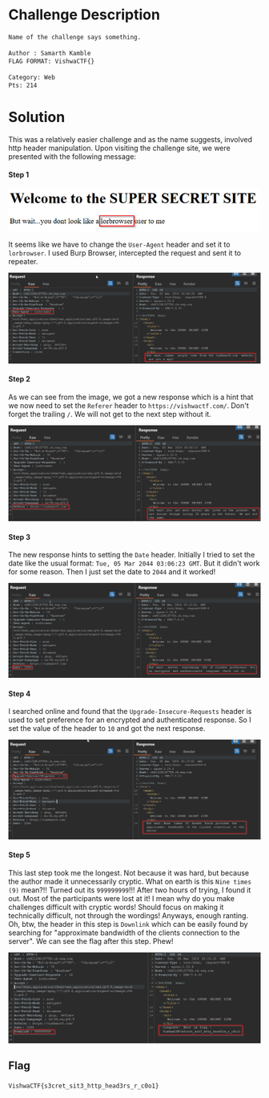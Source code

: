 # Challenge Description
```
Name of the challenge says something.

Author : Samarth Kamble
FLAG FORMAT: VishwaCTF{}

Category: Web
Pts: 214
```

# Solution
This was a relatively easier challenge and as the name suggests, involved http header manipulation.
Upon visiting the challenge site, we were presented with the following message:
#### Step 1
![headers_step_1.png](images/headers_step_1.png)

It seems like we have to change the `User-Agent` header and set it to `lorbrowser`. I used Burp Browser, intercepted the request and sent it to repeater.

![headers_step_2.png](images/headers_step_2.png)
#### Step 2
As we can see from the image, we got a new response which is a hint that we now need to set the `Referer` header to `https://vishwactf.com/`. Don't forget the trailing `/`. We will not get to the next step without it.

![headers_step_3.png](images/headers_step_3.png)
#### Step 3
The new response hints to setting the `Date` header. Initially I tried to set the date like the usual format: `Tue, 05 Mar 2044 03:06:23 GMT`. But it didn't work for some reason. Then I just set the date to `2044` and it worked!

![headers_step_4.png](images/headers_step_4.png)
#### Step 4
I searched online and found that the `Upgrade-Insecure-Requests` header is used to set preference for an encrypted and authenticated response. So I set the value of the header to `10` and got the next response.

![headers_step_5.png](images/headers_step_5.png)
#### Step 5
This last step took me the longest. Not because it was hard, but because the author made it unnecessarily cryptic. What on earth is this `Nine times (9)` mean?!! Turned out its `999999999`!!! After two hours of trying, I found it out. Most of the participants were lost at it!  I mean why do you make challenges difficult with cryptic words! Should focus on making it technically difficult, not through the wordings! Anyways, enough ranting. Oh, btw, the header in this step is `Downlink` which can be easily found by searching for "approximate bandwidth of the clients connection to the server". We can see the flag after this step. Phew!

![headers_step_5 1.png](images/headers_step_6.png)
## Flag
`VishwaCTF{s3cret_sit3_http_head3rs_r_c0o1}`
